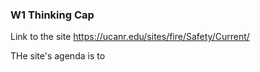 
### W1 Thinking Cap





Link to the site
https://ucanr.edu/sites/fire/Safety/Current/


THe site's agenda is to 